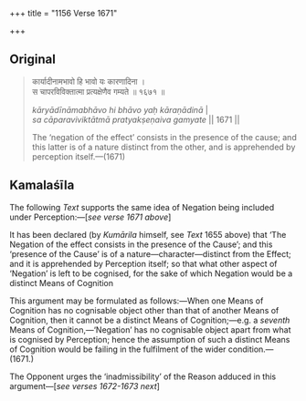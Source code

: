 +++
title = "1156 Verse 1671"

+++
## Original 
>
> कार्यादीनामभावो हि भावो यः कारणादिना ।  
> स चापरविविक्तात्मा प्रत्यक्षेणैव गम्यते ॥ १६७१ ॥ 
>
> *kāryādīnāmabhāvo hi bhāvo yaḥ kāraṇādinā* \|  
> *sa cāparaviviktātmā pratyakṣeṇaiva gamyate* \|\| 1671 \|\| 
>
> The ‘negation of the effect’ consists in the presence of the cause; and this latter is of a nature distinct from the other, and is apprehended by perception itself.—(1671)



## Kamalaśīla

The following *Text* supports the same idea of Negation being included under Perception:—[*see verse 1671 above*]

It has been declared (by *Kumārila* himself, see *Text* 1655 above) that ‘The Negation of the effect consists in the presence of the Cause’; and this ‘presence of the Cause’ is of a nature—character—distinct from the Effect; and it is apprehended by Perception itself; so that what other aspect of ‘Negation’ is left to be cognised, for the sake of which Negation would be a distinct Means of Cognition

This argument may be formulated as follows:—When one Means of Cognition has no cognisable object other than that of another Means of Cognition, then it cannot be a distinct Means of Cognition;—e.g. a *seventh* Means of Cognition,—‘Negation’ has no cognisable object apart from what is cognised by Perception; hence the assumption of such a distinct Means of Cognition would be failing in the fulfilment of the wider condition.—(1671.)

The Opponent urges the ‘inadmissibility’ of the Reason adduced in this argument—[*see verses 1672-1673 next*]


